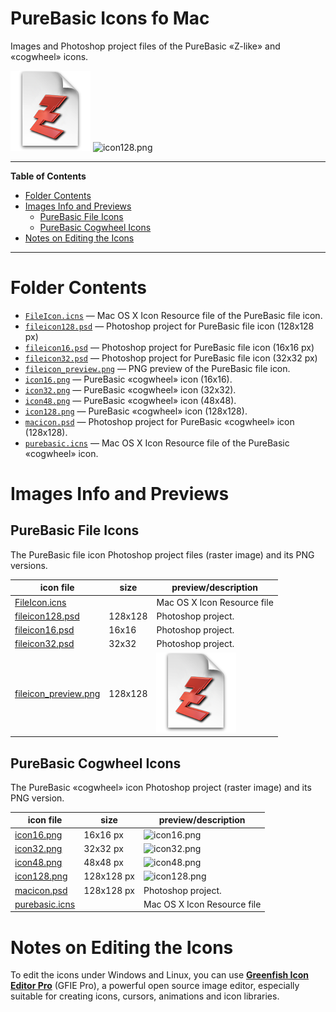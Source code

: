 # PureBasic Icons fo Mac

Images and Photoshop project files of the PureBasic «Z-like» and «cogwheel» icons.

![fileicon_preview.png][fileicon_preview.png]
![icon128.png][icon128.png]

-----

**Table of Contents**

<!-- MarkdownTOC autolink="true" bracket="round" autoanchor="false" lowercase="only_ascii" uri_encoding="true" levels="1,2,3" -->

- [Folder Contents](#folder-contents)
- [Images Info and Previews](#images-info-and-previews)
    - [PureBasic File Icons](#purebasic-file-icons)
    - [PureBasic Cogwheel Icons](#purebasic-cogwheel-icons)
- [Notes on Editing the Icons](#notes-on-editing-the-icons)

<!-- /MarkdownTOC -->

-----

# Folder Contents

- [`FileIcon.icns`][FileIcon.icns] — Mac OS X Icon Resource file of the PureBasic file icon.
- [`fileicon128.psd`][fileicon128.psd] — Photoshop project for PureBasic file icon (128x128 px)
- [`fileicon16.psd`][fileicon16.psd] — Photoshop project for PureBasic file icon (16x16 px)
- [`fileicon32.psd`][fileicon32.psd] — Photoshop project for PureBasic file icon (32x32 px)
- [`fileicon_preview.png`][fileicon_preview.png] — PNG preview of the PureBasic file icon.
- [`icon16.png`][icon16.png] — PureBasic «cogwheel» icon (16x16).
- [`icon32.png`][icon32.png] — PureBasic «cogwheel» icon (32x32).
- [`icon48.png`][icon48.png] — PureBasic «cogwheel» icon (48x48).
- [`icon128.png`][icon128.png] — PureBasic «cogwheel» icon (128x128).
- [`macicon.psd`][macicon.psd] — Photoshop project for PureBasic «cogwheel» icon (128x128).
- [`purebasic.icns`][purebasic.icns] — Mac OS X Icon Resource file of the PureBasic «cogwheel» icon.

# Images Info and Previews

## PureBasic File Icons

The PureBasic file icon Photoshop project files (raster image) and its PNG versions.

|       icon file        |   size  |              preview/description              |
|------------------------|---------|-----------------------------------------------|
| [FileIcon.icns]        |         | Mac OS X Icon Resource file                   |
| [fileicon128.psd]      | 128x128 | Photoshop project.                            |
| [fileicon16.psd]       | 16x16   | Photoshop project.                            |
| [fileicon32.psd]       | 32x32   | Photoshop project.                            |
| [fileicon_preview.png] | 128x128 | ![fileicon_preview.png][fileicon_preview.png] |

## PureBasic Cogwheel Icons

The PureBasic «cogwheel» icon Photoshop project (raster image) and its PNG version.

|    icon file     |    size    |     preview/description     |
|------------------|------------|-----------------------------|
| [icon16.png]     | 16x16 px   | ![icon16.png][icon16.png]   |
| [icon32.png]     | 32x32 px   | ![icon32.png][icon32.png]   |
| [icon48.png]     | 48x48 px   | ![icon48.png][icon48.png]   |
| [icon128.png]    | 128x128 px | ![icon128.png][icon128.png] |
| [macicon.psd]    | 128x128 px | Photoshop project.          |
| [purebasic.icns] |            | Mac OS X Icon Resource file |


# Notes on Editing the Icons

To edit the icons under Windows and Linux, you can use __[Greenfish Icon Editor Pro]__ (GFIE Pro), a powerful open source image editor, especially suitable for creating icons, cursors, animations and icon libraries.

<!-----------------------------------------------------------------------------
                               REFERENCE LINKS
------------------------------------------------------------------------------>

<!-- 3rd party tools -->

[Greenfish Icon Editor Pro]: http://greenfishsoftware.org/gfie.php#apage

<!-- image files -->

[FileIcon.icns]: ./FileIcon.icns "PureBasic file icon Mac OS X Icon Resource file"
[fileicon128.psd]: ./fileicon128.psd "PureBasic file icon, Photoshop project: 128x128 px"
[fileicon16.psd]: ./fileicon16.psd "PureBasic file icon, Photoshop project: 16x16 px"
[fileicon32.psd]: ./fileicon32.psd "PureBasic file icon, Photoshop project: 32x32 px"
[fileicon_preview.png]: ./fileicon_preview.png "PureBasic file icon PNG preview"

[icon16.png]: ./icon16.png "PureBasic cogwheel icon PNG: 16x16 px"
[icon32.png]: ./icon32.png "PureBasic cogwheel icon PNG: 32x32 px"
[icon48.png]: ./icon48.png "PureBasic cogwheel icon PNG: 48x48 px"
[icon128.png]: ./icon128.png "PureBasic cogwheel icon PNG: 128x128 px"
[macicon.psd]: ./macicon.psd "PureBasic cogwheel icon, Photoshop project: 128x128 px"
[purebasic.icns]: ./purebasic.icns "PureBasic cogwheel icon Mac OS X Icon Resource file"

<!-- EOF -->
